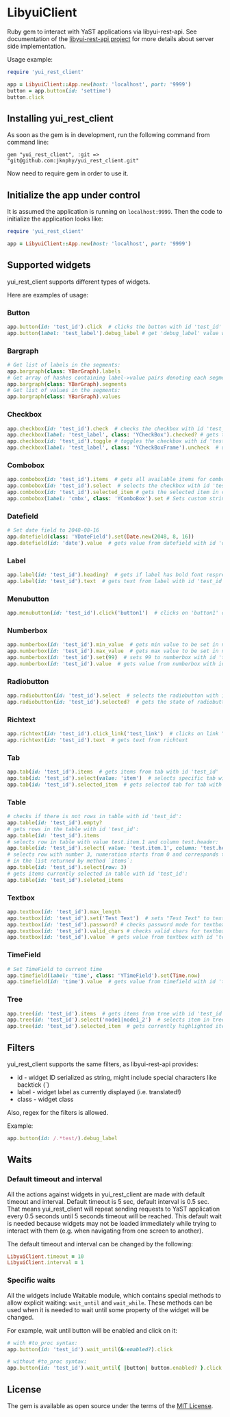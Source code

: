 # LibyuiClient

Ruby gem to interact with YaST applications via libyui-rest-api.
See documentation of the [libyui-rest-api project](https://github.com/libyui/libyui-rest-api/)
for more details about server side implementation.

Usage example:

```ruby
require 'yui_rest_client'

app = LibyuiClient::App.new(host: 'localhost', port: '9999')
button = app.button(id: 'settime')
button.click
```

## Installing yui_rest_client

As soon as the gem is in development, run the following command from command line:

```
gem "yui_rest_client", :git => "git@github.com:jknphy/yui_rest_client.git"
```

Now need to require gem in order to use it.

## Initialize the app under control

It is assumed the application is running on `localhost:9999`.
Then the code to initialize the application looks like:

```ruby
require 'yui_rest_client'

app = LibyuiClient::App.new(host: 'localhost', port: '9999')
```

## Supported widgets

yui_rest_client supports different types of widgets.

Here are examples of usage:

### Button
```ruby
app.button(id: 'test_id').click  # clicks the button with id 'test_id'
app.button(label: 'test_label').debug_label # get 'debug_label' value with label 'test_label'
```

### Bargraph
```ruby
# Get list of labels in the segments:
app.bargraph(class: YBarGraph).labels
# Get array of hashes containing label->value pairs denoting each segment:
app.bargraph(class: YBarGraph).segments
# Get list of values in the segments:
app.bargraph(class: YBarGraph).values
```

### Checkbox
```ruby
app.checkbox(id: 'test_id').check  # checks the checkbox with id 'test_id'
app.checkbox(label: 'test_label', class: 'YCheckBox').checked? # gets the state of checkbox with label 'test_label'
app.checkbox(id: 'test_id').toggle # toggles the checkbox with id 'test_id'
app.checkbox(label: 'test_label', class: 'YCheckBoxFrame').uncheck  # unchecks the checkbox with id 'test_id'
```

### Combobox
```ruby
app.combobox(id: 'test_id').items  # gets all available items for combobox with id 'test_id'
app.combobox(id: 'test_id').select  # selects the checkbox with id 'test_id'
app.combobox(id: 'test_id').selected_item # gets the selected item in combobox with id 'test_id'
app.combobox(label: 'cmbx', class: 'YComboBox').set # Sets custom string to the editable checkbox
```

### Datefield
```ruby
# Set date field to 2048-08-16
app.datefield(class: 'YDateField').set(Date.new(2048, 8, 16))
app.datefield(id: 'date').value  # gets value from datefield with id 'date'
```

### Label
```ruby
app.label(id: 'test_id').heading?  # gets if label has bold font respresentation with id 'test_id'
app.label(id: 'test_id').text  # gets text from label with id 'test_id'
```

### Menubutton
```ruby
app.menubutton(id: 'test_id').click('button1')  # clicks on 'button1' of menubutton with id 'test_id'
```

### Numberbox
```ruby
app.numberbox(id: 'test_id').min_value  # gets min value to be set in numberbox with id 'test_id'
app.numberbox(id: 'test_id').max_value  # gets max value to be set in numberbox with id 'test_id'
app.numberbox(id: 'test_id').set(99)  # sets 99 to numberbox with id 'test_id'
app.numberbox(id: 'test_id').value  # gets value from numberbox with id 'test_id'
```

### Radiobutton
```ruby
app.radiobutton(id: 'test_id').select  # selects the radiobutton with id 'test_id'
app.radiobutton(id: 'test_id').selected?  # gets the state of radiobutton with id 'test_id'
```

### Richtext
```ruby
app.richtext(id: 'test_id').click_link('test_link')  # clicks on link "test_link" with id 'test_id'
app.richtext(id: 'test_id').text  # gets text from richtext
```

### Tab
```ruby
app.tab(id: 'test_id').items  # gets items from tab with id 'test_id'
app.tab(id: 'test_id').select(value: 'item')  # selects specific tab with id 'test_id'
app.tab(id: 'test_id').selected_item  # gets selected tab for tab with id 'test_id'
```

### Table
```ruby
# checks if there is not rows in table with id 'test_id':
app.table(id: 'test_id').empty?
# gets rows in the table with id 'test_id':
app.table(id: 'test_id').items
# selects row in table with value test.item.1 and column test.header:
app.table(id: 'test_id').select( value: 'test.item.1', column: 'test.header' )
# selects row with number 3, numeration starts from 0 and corresponds to the order
# in the list returned by method `items`:
app.table(id: 'test_id').select(row: 3)
# gets items currently selected in table with id 'test_id':
app.table(id: 'test_id').seleted_items


```
### Textbox
```ruby
app.textbox(id: 'test_id').max_length
app.textbox(id: 'test_id').set('Test Text')  # sets "Test Text" to textbox with id 'test_id'
app.textbox(id: 'test_id').password? # checks password mode for textbox with id 'test_id'
app.textbox(id: 'test_id').valid_chars # checks valid chars for textbox with id 'test_id'
app.textbox(id: 'test_id').value  # gets value from textbox with id 'test_id'
```

### TimeField
```ruby
# Set TimeField to current time
app.timefield(label: 'time', class: 'YTimeField').set(Time.now)
app.timefield(id: 'time').value  # gets value from timefield with id 'time'
```

### Tree
```ruby
app.tree(id: 'test_id').items  # gets items from tree with id 'test_id'
app.tree(id: 'test_id').select('node1|node1_2')  # selects item in tree with id 'test_id'
app.tree(id: 'test_id').selected_item  # gets currently highlighted item from tree with id 'test_id'
```

## Filters

yui_rest_client supports the same filters, as libyui-rest-api provides:

  * id - widget ID serialized as string, might include special characters like backtick (\`)
  * label - widget label as currently displayed (i.e. translated!)
  * class - widget class

Also, regex for the filters is allowed.

Example:
```ruby
app.button(id: /.*test/).debug_label
```

## Waits

### Default timeout and interval

All the actions against widgets in yui_rest_client are made with default timeout and interval.
Default timeout is 5 sec, default interval is 0.5 sec.
That means yui_rest_client will repeat sending requests to YaST application every 0.5 seconds until 5 seconds
timeout will be reached. This default wait is needed because widgets may not be loaded immediately while trying to
interact with them (e.g. when navigating from one screen to another).

The default timeout and interval can be changed by the following:

```ruby
LibyuiClient.timeout = 10
LibyuiClient.interval = 1
```

### Specific waits

All the widgets include Waitable module, which contains special methods to allow explicit waiting:
`wait_until` and `wait_while`.
These methods can be used when it is needed to wait until some property of the widget will be changed.

For example, wait until button will be enabled and click on it:

```ruby
# with #to_proc syntax:
app.button(id: 'test_id').wait_until(&:enabled?).click

# without #to_proc syntax:
app.button(id: 'test_id').wait_until{ |button| button.enabled? }.click
```

## License

The gem is available as open source under the terms of the [MIT License](https://opensource.org/licenses/MIT).

